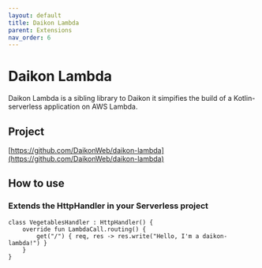```yaml
---
layout: default
title: Daikon Lambda
parent: Extensions
nav_order: 6
---
```


# Daikon Lambda
Daikon Lambda is a sibling library to Daikon it simpifies the build of a Kotlin-serverless application on AWS Lambda.

## Project
[https://github.com/DaikonWeb/daikon-lambda](https://github.com/DaikonWeb/daikon-lambda)

## How to use

### Extends the HttpHandler in your Serverless project
```
class VegetablesHandler : HttpHandler() {
    override fun LambdaCall.routing() {
        get("/") { req, res -> res.write("Hello, I'm a daikon-lambda!") }
    }
}
```
